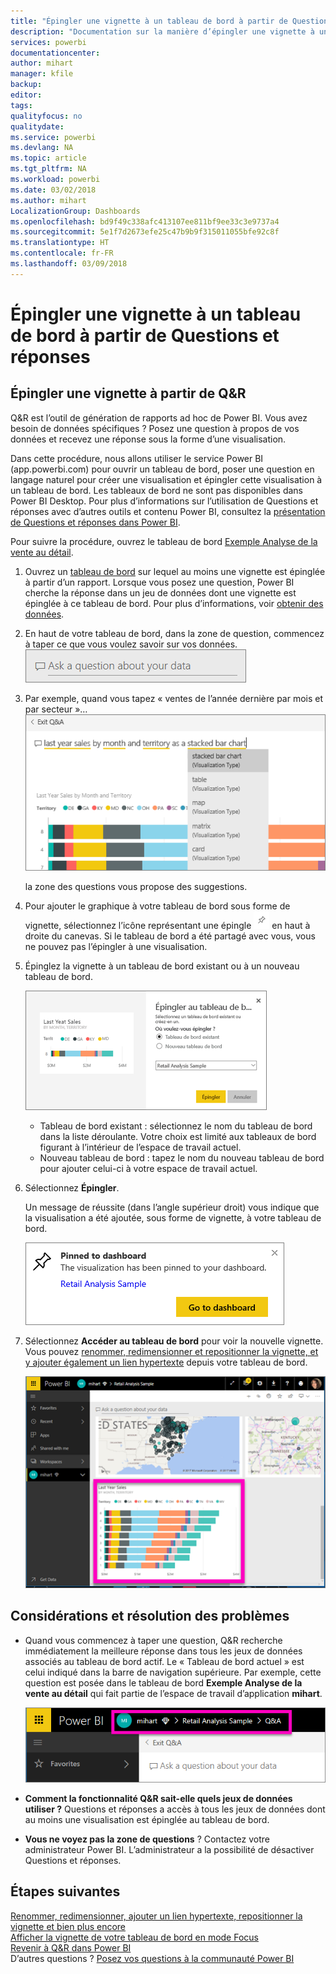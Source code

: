 ```yaml
---
title: "Épingler une vignette à un tableau de bord à partir de Questions et réponses"
description: "Documentation sur la manière d’épingler une vignette à un tableau de bord Power BI à partir de la zone Q&R"
services: powerbi
documentationcenter: 
author: mihart
manager: kfile
backup: 
editor: 
tags: 
qualityfocus: no
qualitydate: 
ms.service: powerbi
ms.devlang: NA
ms.topic: article
ms.tgt_pltfrm: NA
ms.workload: powerbi
ms.date: 03/02/2018
ms.author: mihart
LocalizationGroup: Dashboards
ms.openlocfilehash: bd9f49c338afc413107ee811bf9ee33c3e9737a4
ms.sourcegitcommit: 5e1f7d2673efe25c47b9b9f315011055bfe92c8f
ms.translationtype: HT
ms.contentlocale: fr-FR
ms.lasthandoff: 03/09/2018
---
```

# <a name="pin-a-tile-to-a-dashboard-from-qa"></a>Épingler une vignette à un tableau de bord à partir de Questions et réponses
## <a name="how-to-pin-a-tile-from-qa"></a>Épingler une vignette à partir de Q&R
Q&R est l’outil de génération de rapports ad hoc de Power BI. Vous avez besoin de données spécifiques ? Posez une question à propos de vos données et recevez une réponse sous la forme d’une visualisation.

Dans cette procédure, nous allons utiliser le service Power BI (app.powerbi.com) pour ouvrir un tableau de bord, poser une question en langage naturel pour créer une visualisation et épingler cette visualisation à un tableau de bord. Les tableaux de bord ne sont pas disponibles dans Power BI Desktop. Pour plus d’informations sur l’utilisation de Questions et réponses avec d’autres outils et contenu Power BI, consultez la [présentation de Questions et réponses dans Power BI](power-bi-q-and-a.md). 

Pour suivre la procédure, ouvrez le tableau de bord [Exemple Analyse de la vente au détail](sample-retail-analysis.md).


1. Ouvrez un [tableau de bord](service-dashboards.md) sur lequel au moins une vignette est épinglée à partir d’un rapport. Lorsque vous posez une question, Power BI cherche la réponse dans un jeu de données dont une vignette est épinglée à ce tableau de bord.  Pour plus d’informations, voir [obtenir des données](service-get-data.md).
2. En haut de votre tableau de bord, dans la zone de question, commencez à taper ce que vous voulez savoir sur vos données.  
   ![zone Questions et réponses](media/service-dashboard-pin-tile-from-q-and-a/power-bi-question-box.png)
3. Par exemple, quand vous tapez « ventes de l’année dernière par mois et par secteur »…  
   ![tapez une question](media/service-dashboard-pin-tile-from-q-and-a/power-bi-type-q-and-a.png)

   la zone des questions vous propose des suggestions.
4. Pour ajouter le graphique à votre tableau de bord sous forme de vignette, sélectionnez l’icône représentant une épingle ![](media/service-dashboard-pin-tile-from-q-and-a/pbi_pintile.png) en haut à droite du canevas. Si le tableau de bord a été partagé avec vous, vous ne pouvez pas l’épingler à une visualisation.

5. Épinglez la vignette à un tableau de bord existant ou à un nouveau tableau de bord.

   ![boîte de dialogue Épingler au tableau de bord](media/service-dashboard-pin-tile-from-q-and-a/power-bi-pin-to-dashboard.png)

   * Tableau de bord existant : sélectionnez le nom du tableau de bord dans la liste déroulante. Votre choix est limité aux tableaux de bord figurant à l’intérieur de l’espace de travail actuel.
   * Nouveau tableau de bord : tapez le nom du nouveau tableau de bord pour ajouter celui-ci à votre espace de travail actuel.

6. Sélectionnez **Épingler**.

   Un message de réussite (dans l’angle supérieur droit) vous indique que la visualisation a été ajoutée, sous forme de vignette, à votre tableau de bord.  

   ![Épinglé au tableau de bord](media/service-dashboard-pin-tile-from-q-and-a/power-bi-pin.png)
7. Sélectionnez **Accéder au tableau de bord** pour voir la nouvelle vignette. Vous pouvez [renommer, redimensionner et repositionner la vignette, et y ajouter également un lien hypertexte](service-dashboard-edit-tile.md) depuis votre tableau de bord.

   ![tableau de bord avec vignettes](media/service-dashboard-pin-tile-from-q-and-a/power-bi-pinned.png)

## <a name="considerations-and-troubleshooting"></a>Considérations et résolution des problèmes
* Quand vous commencez à taper une question, Q&R recherche immédiatement la meilleure réponse dans tous les jeux de données associés au tableau de bord actif.  Le « Tableau de bord actuel » est celui indiqué dans la barre de navigation supérieure. Par exemple, cette question est posée dans le tableau de bord **Exemple Analyse de la vente au détail** qui fait partie de l’espace de travail d’application **mihart**.

  ![vues miniatures](media/service-dashboard-pin-tile-from-q-and-a/power-bi-navbar.png)
* **Comment la fonctionnalité Q&R sait-elle quels jeux de données utiliser ?**  Questions et réponses a accès à tous les jeux de données dont au moins une visualisation est épinglée au tableau de bord.

* **Vous ne voyez pas la zone de questions** ? Contactez votre administrateur Power BI. L’administrateur a la possibilité de désactiver Questions et réponses.


## <a name="next-steps"></a>Étapes suivantes
[Renommer, redimensionner, ajouter un lien hypertexte, repositionner la vignette et bien plus encore](service-dashboard-edit-tile.md)    
[Afficher la vignette de votre tableau de bord en mode Focus](service-focus-mode.md)     
[Revenir à Q&R dans Power BI](power-bi-q-and-a.md)  
D’autres questions ? [Posez vos questions à la communauté Power BI](http://community.powerbi.com/)
